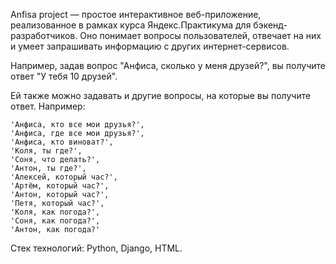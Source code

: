 Anfisa project — простое интерактивное веб-приложение, реализованное в рамках курса Яндекс.Практикума для бэкенд-разработчиков. Оно понимает вопросы пользователей, отвечает на них и умеет запрашивать информацию с других интернет-сервисов.

Например, задав вопрос "Анфиса, сколько у меня друзей?", вы получите ответ "У тебя 10 друзей".

Ей также можно задавать и другие вопросы, на которые вы получите ответ. Например:
```
'Анфиса, кто все мои друзья?',
'Анфиса, где все мои друзья?',
'Анфиса, кто виноват?',
'Коля, ты где?',
'Соня, что делать?',
'Антон, ты где?',
'Алексей, который час?',
'Артём, который час?',
'Антон, который час?',
'Петя, который час?',
'Коля, как погода?',
'Соня, как погода?',
'Антон, как погода?'
```

Стек технологий: Python, Django, HTML. 
